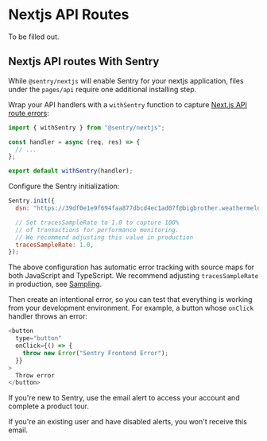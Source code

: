 # Nextjs API Routes

To be filled out.

## Nextjs API routes With Sentry

While `@sentry/nextjs` will enable Sentry for your nextjs application, files under the `pages/api` require one additional installing step.

Wrap your API handlers with a `withSentry` function to capture [Next.js API route errors](https://nextjs.org/docs/api-routes/introduction):

```javascript
import { withSentry } from "@sentry/nextjs";

const handler = async (req, res) => {
  // ...
};

export default withSentry(handler);
```

Configure the Sentry initialization:

```javascript
Sentry.init({
  dsn: "https://39df0e1e9f694faa877dbcd4ec1ad07f@bigbrother.weathermelon.io//3",

  // Set tracesSampleRate to 1.0 to capture 100%
  // of transactions for performance monitoring.
  // We recommend adjusting this value in production
  tracesSampleRate: 1.0,
});
```

The above configuration has automatic error tracking with source maps for both JavaScript and TypeScript. We recommend adjusting `tracesSampleRate` in production, see [Sampling](https://docs.sentry.io/platforms/javascript/configuration/sampling/).

Then create an intentional error, so you can test that everything is working from your development environment. For example, a button whose `onClick` handler throws an error:

```javascript
<button
  type="button"
  onClick={() => {
    throw new Error("Sentry Frontend Error");
  }}
>
  Throw error
</button>
```

If you're new to Sentry, use the email alert to access your account and complete a product tour.

If you're an existing user and have disabled alerts, you won't receive this email.
